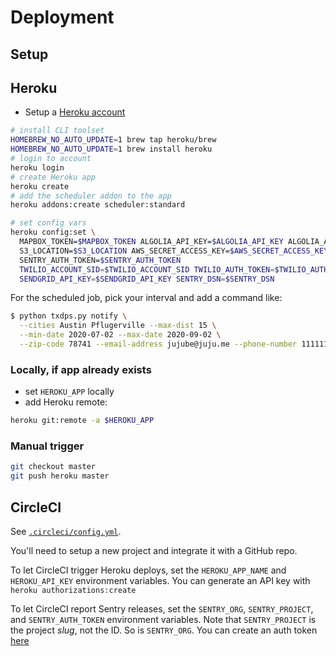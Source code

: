 # Deployment

## Setup

## Heroku

- Setup a [Heroku account](https://signup.heroku.com/)

```sh
# install CLI toolset
HOMEBREW_NO_AUTO_UPDATE=1 brew tap heroku/brew
HOMEBREW_NO_AUTO_UPDATE=1 brew install heroku
# login to account
heroku login
# create Heroku app
heroku create
# add the scheduler addon to the app
heroku addons:create scheduler:standard

# set config vars
heroku config:set \
  MAPBOX_TOKEN=$MAPBOX_TOKEN ALGOLIA_API_KEY=$ALGOLIA_API_KEY ALGOLIA_APP_ID=$ALGOLIA_APP_ID \
  S3_LOCATION=$S3_LOCATION AWS_SECRET_ACCESS_KEY=$AWS_SECRET_ACCESS_KEY AWS_ACCESS_KEY_ID=$AWS_ACCESS_KEY_ID \
  SENTRY_AUTH_TOKEN=$SENTRY_AUTH_TOKEN
  TWILIO_ACCOUNT_SID=$TWILIO_ACCOUNT_SID TWILIO_AUTH_TOKEN=$TWILIO_AUTH_TOKEN TWILIO_PHONE_NUMBER=$TWILIO_PHONE_NUMBER \
  SENDGRID_API_KEY=$SENDGRID_API_KEY SENTRY_DSN=$SENTRY_DSN
```

For the scheduled job, pick your interval and add a command like:

```sh
$ python txdps.py notify \
  --cities Austin Pflugerville --max-dist 15 \
  --min-date 2020-07-02 --max-date 2020-09-02 \
  --zip-code 78741 --email-address jujube@juju.me --phone-number 111111111
```

### Locally, if app already exists

- set `HEROKU_APP` locally
- add Heroku remote:

```sh
heroku git:remote -a $HEROKU_APP
```

### Manual trigger

```sh
git checkout master
git push heroku master
```

## CircleCI

See [`.circleci/config.yml`](./.circleci/config.yml).

You'll need to setup a new project and integrate it with a GitHub repo.

To let CircleCI trigger Heroku deploys, set the `HEROKU_APP_NAME` and `HEROKU_API_KEY` environment variables. You can generate an API key with `heroku authorizations:create`

To let CircleCI report Sentry releases, set the `SENTRY_ORG`, `SENTRY_PROJECT`, and `SENTRY_AUTH_TOKEN` environment variables. Note that `SENTRY_PROJECT` is the project _slug_, not the ID. So is `SENTRY_ORG`. You can create an auth token [here](https://sentry.io/settings/account/api/auth-tokens/)
